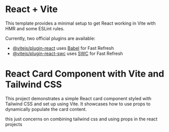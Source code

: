 # React + Vite

This template provides a minimal setup to get React working in Vite with HMR and some ESLint rules.

Currently, two official plugins are available:

- [@vitejs/plugin-react](https://github.com/vitejs/vite-plugin-react/blob/main/packages/plugin-react/README.md) uses [Babel](https://babeljs.io/) for Fast Refresh
- [@vitejs/plugin-react-swc](https://github.com/vitejs/vite-plugin-react-swc) uses [SWC](https://swc.rs/) for Fast Refresh


# React Card Component with Vite and Tailwind CSS
This project demonstrates a simple React card component styled with Tailwind CSS and set up using Vite. It showcases how to use props to dynamically populate the card content.

this just concerns on combining tailwind css and using props in the react projects
